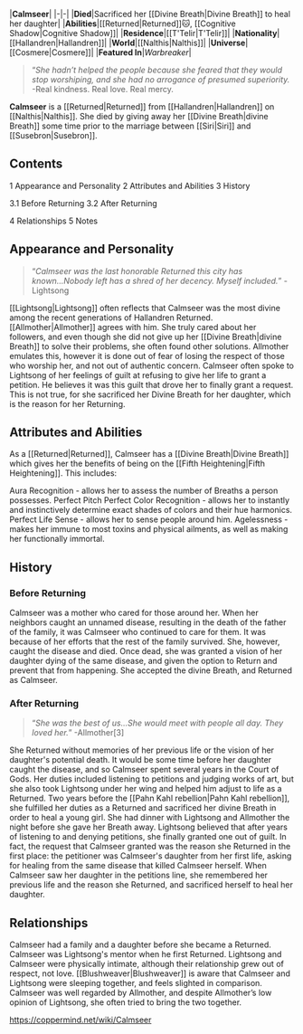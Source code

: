 |**Calmseer**|
|-|-|
|**Died**|Sacrificed her [[Divine Breath\|Divine Breath]] to heal her daughter|
|**Abilities**|[[Returned\|Returned]]🐱︎, [[Cognitive Shadow\|Cognitive Shadow]]|
|**Residence**|[[T'Telir\|T'Telir]]|
|**Nationality**|[[Hallandren\|Hallandren]]|
|**World**|[[Nalthis\|Nalthis]]|
|**Universe**|[[Cosmere\|Cosmere]]|
|**Featured In**|*Warbreaker*|

>“*She hadn’t helped the people because she feared that they would stop worshiping, and she had no arrogance of presumed superiority.*
\-Real kindness. Real love. Real mercy.


**Calmseer** is a [[Returned\|Returned]] from [[Hallandren\|Hallandren]] on [[Nalthis\|Nalthis]]. She died by giving away her [[Divine Breath\|divine Breath]] some time prior to the marriage between [[Siri\|Siri]] and [[Susebron\|Susebron]].

## Contents

1 Appearance and Personality
2 Attributes and Abilities
3 History

3.1 Before Returning
3.2 After Returning


4 Relationships
5 Notes


## Appearance and Personality
>“*Calmseer was the last honorable Returned this city has known...Nobody left has a shred of her decency. Myself included.*”
\-Lightsong


[[Lightsong\|Lightsong]] often reflects that Calmseer was the most divine among the recent generations of Hallandren Returned. [[Allmother\|Allmother]] agrees with him. She truly cared about her followers, and even though she did not give up her [[Divine Breath\|divine Breath]] to solve their problems, she often found other solutions. Allmother emulates this, however it is done out of fear of losing the respect of those who worship her, and not out of authentic concern. Calmseer often spoke to Lightsong of her feelings of guilt at refusing to give her life to grant a petition. He believes it was this guilt that drove her to finally grant a request. This is not true, for she sacrificed her Divine Breath for her daughter, which is the reason for her Returning.

## Attributes and Abilities
As a [[Returned\|Returned]], Calmseer has a [[Divine Breath\|Divine Breath]] which gives her the benefits of being on the [[Fifth Heightening\|Fifth Heightening]]. This includes:

Aura Recognition - allows her to assess the number of Breaths a person possesses.
Perfect Pitch
Perfect Color Recognition - allows her to instantly and instinctively determine exact shades of colors and their hue harmonics.
Perfect Life Sense - allows her to sense people around him.
Agelessness - makes her immune to most toxins and physical ailments, as well as making her functionally immortal.
## History
### Before Returning
Calmseer was a mother who cared for those around her. When her neighbors caught an unnamed disease, resulting in the death of the father of the family, it was Calmseer who continued to care for them. It was because of her efforts that the rest of the family survived. She, however, caught the disease and died. Once dead, she was granted a vision of her daughter dying of the same disease, and given the option to Return and prevent that from happening. She accepted the divine Breath, and Returned as Calmseer.

### After Returning
>“*She was the best of us...She would meet with people all day. They loved her.*”
\-Allmother[3]


She Returned without memories of her previous life or the vision of her daughter's potential death. It would be some time before her daughter caught the disease, and so Calmseer spent several years in the Court of Gods. Her duties included listening to petitions and judging works of art, but she also took Lightsong under her wing and helped him adjust to life as a Returned.
Two years before the [[Pahn Kahl rebellion\|Pahn Kahl rebellion]], she fulfilled her duties as a Returned and sacrificed her divine Breath in order to heal a young girl. She had dinner with Lightsong and Allmother the night before she gave her Breath away. Lightsong believed that after years of listening to and denying petitions, she finally granted one out of guilt. In fact, the request that Calmseer granted was the reason she Returned in the first place: the petitioner was Calmseer's daughter from her first life, asking for healing from the same disease that killed Calmseer herself. When Calmseer saw her daughter in the petitions line, she remembered her previous life and the reason she Returned, and sacrificed herself to heal her daughter.

## Relationships
Calmseer had a family and a daughter before she became a Returned.
Calmseer was Lightsong's mentor when he first Returned. Lightsong and Calmseer were physically intimate, although their relationship grew out of respect, not love. [[Blushweaver\|Blushweaver]] is aware that Calmseer and Lightsong were sleeping together, and feels slighted in comparison. Calmseer was well regarded by Allmother, and despite Allmother’s low opinion of Lightsong, she often tried to bring the two together.



https://coppermind.net/wiki/Calmseer